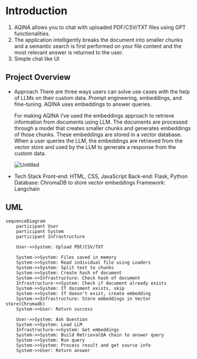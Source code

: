 # Introduction
1. AQINA allows you to chat with uploaded PDF/CSV/TXT files using GPT functionalities.
2. The application intelligently breaks the document into smaller chunks and a semantic search is first performed on your file content and the most relevant answer is returned to the user.
3. Simple chat like UI

## Project Overview
- Approach
    There are three ways users can solve use cases with the help of LLMs on their custom data. Prompt engineering, embeddings, and fine-tuning. AQINA uses embeddings to answer queries.
    
    For making AQINA I’ve used the embeddings approach to retrieve information from documents using LLM. The documents are processed through a model that creates smaller chunks and generates embeddings of those chunks. These embeddings are stored in a vector database. When a user queries the LLM, the embeddings are retrieved from the vector store and used by the LLM to generate a response from the custom data.
    
    ![Untitled](https://prod-files-secure.s3.us-west-2.amazonaws.com/6e3cf0a3-cf6f-4212-ac16-a2c6db97da0c/9c98d0d5-34e1-4dcd-bc36-cc573cb1e6ac/Untitled.png)

- Tech Stack
    Front-end: HTML, CSS, JavaScript
    Back-end: Flask, Python
    Database: ChromaDB to store vector embeddings
    Framework: Langchain

## UML
```mermaid
sequenceDiagram
    participant User
    participant System
    participant Infrastructure

    User->>System: Upload PDF/CSV/TXT

    System->>System: Files saved in memory
    System->>System: Read individual file using Loaders
    System->>System: Split text to chunks
    System->>System: Create hash of document
    System->>Infrastructure: Check hash of document
    Infrastructure->>System: Check if document already exists
    System->>System: If document exists, skip
    System->>System: If doesn't exist, create embedding
    System->>Infrastructure: Store embeddings in Vector store(Chromadb)
    System->>User: Return success

    User->>System: Ask Question
    System->>System: Load LLM
    Infrastructure->>System: Get embeddings
    System->>System: Build RetrievalQA chain to answer query
    System->>System: Run query
    System->>System: Process result and get source info
    System->>User: Return answer
```